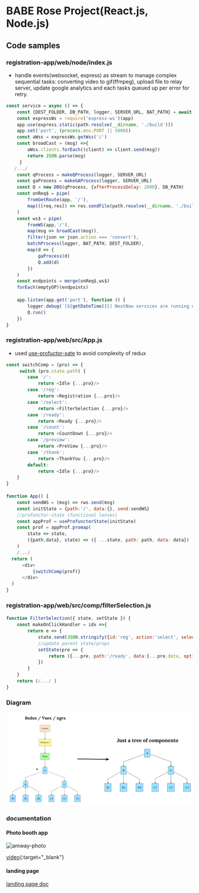 # BABE Rose Project(React.js, Node.js)

## Code samples

### registration-app/web/node/index.js
* handle events(websocket, express) as stream to manage complex sequential tasks: converting video to gif(ffmpeg), upload file to relay server, update google analytics and each tasks queued up per error for retry.

```javascript
const service = async () => {
    const {DEST_FOLDER, DB_PATH, logger, SERVER_URL, BAT_PATH} = await setupProject()
    const expressWs = require('express-ws')(app)
    app.use(express.static(path.resolve(__dirname, './build')))
    app.set('port', (process.env.PORT || 5000))
    const aWss = expressWs.getWss('/')
    const broadCast = (msg) =>{
        aWss.clients.forEach((client) => client.send(msg))
        return JSON.parse(msg)
     }
   /.../
    const qProcess = makeQProcess(logger, SERVER_URL)
    const gaProcess = makeGAProcess(logger, SERVER_URL)
    const Q = new DBQ(qProcess, {afterProcessDelay: 2000}, DB_PATH)
    const onReq$ = pipe(
        fromGetRoute(app, '/'),
        map(([req,res]) => res.sendFile(path.resolve(__dirname, './build', 'index.html')))
    )
    const ws$ = pipe(
        fromWS(app,'/'),
        map(msg => broadCast(msg)),
        filter(json => json.action === 'convert'),
        batchProcess(logger, BAT_PATH, DEST_FOLDER),
        map(d => {
            gaProcess(d)
            Q.add(d)
        })
    )
    const endpoints = merge(onReq$,ws$)
    forEach(emptyOP)(endpoints)

    app.listen(app.get('port'), function () {
        logger.debug(`[${getDateTime()}] NextNow services are running on port`.blue.bold, app.get('port'))
        Q.run()
    })
}
```
### registration-app/web/src/App.js
* used [use-profuctor-sate](https://github.com/staltz/use-profunctor-state) to avoid complexity of redux 
  
```javascript
const switchComp = (pro) => {
     switch (pro.state.path) {
        case '/':
            return <Idle {...pro}/>
        case '/reg':
            return <Registration {...pro}/>
        case '/select':
            return <FilterSelection {...pro}/>
        case '/ready':
            return <Ready {...pro}/>
        case '/count':
            return <CountDown {...pro}/>
        case '/preview':
            return <PreView {...pro}/>
        case '/thank':
            return <ThankYou {...pro}/>
        default:
            return <Idle {...pro}/>
    }
}

function App() {
    const sendWS = (msg) => rws.send(msg)
    const initState = {path:'/', data:{}, send:sendWS}
    //profunctor-state (functional lenses)
    const appProf = useProfunctorState(initState)
    const prof = appProf.promap(
        state => state,
        ({path,data}, state) => ({ ...state, path: path, data: data})
    )
    /.../
  return (
      <div>
          {switchComp(prof)}
      </div>
  )
}
```
### registration-app/web/src/comp/filterSelection.js
```javascript
function FilterSelection({ state, setState }) {
    const makeOnClickHandler = idx =>{
        return e => {
            state.send(JSON.stringify({id:'reg', action:'select', selection: idx,  preview:false}))
            //update parent state/props
            setState(pre => {
                return ({...pre, path:'/ready', data:{...pre.data, option:idx}})
            })
        }
    }
    return (/.../ )
}
```
### Diagram
![profunctor](Documents/profunctor.png "pro0")

### documentation
#### Photo booth app
![amway-photo](Documents/babe.gif "wip0")

[video](https://drive.google.com/open?id=1nS21Z_5DBJJN8jTX9O3tBR80uoGN8zYh){:target="_blank"}

#### landing page
[landing page doc](https://github.com/sendtogil/code-samples/tree/master/BABEROSE/landing-page-firebase)